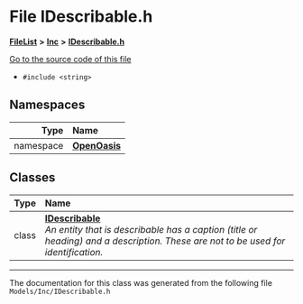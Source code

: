 

# File IDescribable.h



[**FileList**](files.md) **>** [**Inc**](dir_e48a3e9a07fc2444cdac51c67822643f.md) **>** [**IDescribable.h**](_i_describable_8h.md)

[Go to the source code of this file](_i_describable_8h_source.md)



* `#include <string>`













## Namespaces

| Type | Name |
| ---: | :--- |
| namespace | [**OpenOasis**](namespace_open_oasis.md) <br> |


## Classes

| Type | Name |
| ---: | :--- |
| class | [**IDescribable**](class_open_oasis_1_1_i_describable.md) <br>_An entity that is describable has a caption (title or heading) and a description. These are not to be used for identification._  |



















































------------------------------
The documentation for this class was generated from the following file `Models/Inc/IDescribable.h`


